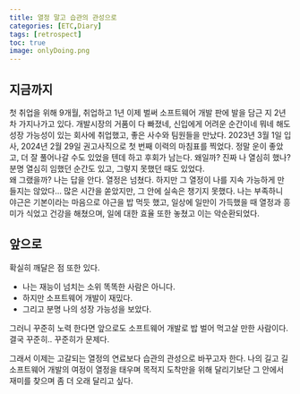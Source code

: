 ```yaml
---
title: 열정 말고 습관의 관성으로
categories: [ETC,Diary]
tags: [retrospect]
toc: true
image: onlyDoing.png 
---
```


## 지금까지

첫 취업을 위해 9개월, 취업하고 1년 이제 벌써 소프트웨어 개발 판에 발을 담근 지 2년 차 가지나가고 있다.
개발시장의 거품이 다 빠졌네, 신입에게 어려운 순간이네 뭐네 해도 성장 가능성이 있는 회사에 취업했고, 좋은 사수와 팀원들을 만났다.
2023년 3월 1일 입사, 2024년 2월 29일 권고사직으로 첫 번째 이력의 마침표를 찍었다. 정말 운이 좋았고, 더 잘 풀어나갈 수도 있었을 텐데 하고 후회가 남는다.
왜일까? 진짜 나 열심히 했나? 분명 열심히 임했던 순간도 있고, 그렇지 못했던 때도 있었다.  
왜 그랬을까? 나는 답을 안다. 열정은 넘쳤다. 하지만 그 열정이 나를 지속 가능하게 만들지는 않았다… 많은 시간을 쏟았지만, 그 안에 실속은 챙기지 못했다. 나는 부족하니 야근은 기본이라는 마음으로 야근을 밥 먹듯 했고, 일상에 일만이 가득했을 때 열정과 흥미가 식었고 건강을 해쳤으며, 일에 대한 효율 또한 놓쳤고 이는 악순환되었다.

## 앞으로

확실히 깨달은 점 또한 있다.

- 나는 재능이 넘치는 소위 똑똑한 사람은 아니다.
- 하지만 소프트웨어 개발이 재밌다.
- 그리고 분명 나의 성장 가능성을 보았다.

그러니 꾸준히 노력 한다면 앞으로도 소프트웨어 개발로 밥 벌어 먹고살 만한 사람이다.
결국 꾸준히.. 꾸준히가 문제다.

그래서 이제는 고갈되는 열정의 연료보다 습관의 관성으로 바꾸고자 한다.
나의 길고 길 소프트웨어 개발의 여정이 열정을 태우며 목적지 도착만을 위해 달리기보단 그 안에서 재미를 찾으며 좀 더 오래 달리고 싶다.
